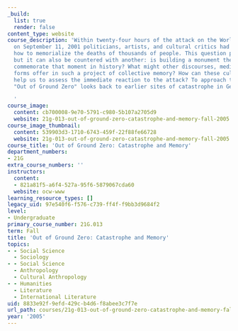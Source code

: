 ```yaml
---
_build:
  list: true
  render: false
content_type: website
course_description: 'Within twenty-four hours of the attack on the World Trade Center
  on September 11, 2001 politicians, artists, and cultural critics had begun to ask
  how to memorialize the deaths of thousands of people. This question persists today,
  but it can also be countered with another: is building a monument the best way to
  commemorate that moment in history? What might other discourses, media, and art
  forms offer in such a project of collective memory? How can these cultural formations
  help us to assess the immediate reaction to the attack? To approach these issues,
  "Out of Ground Zero" looks back to earlier sites of catastrophe in Germany and Japan.

  '
course_image:
  content: cb700008-9e70-5791-c980-5b107a2705d9
  website: 21g-013-out-of-ground-zero-catastrophe-and-memory-fall-2005
course_image_thumbnail:
  content: 539903d3-1710-6743-459f-22f88fe66728
  website: 21g-013-out-of-ground-zero-catastrophe-and-memory-fall-2005
course_title: 'Out of Ground Zero: Catastrophe and Memory'
department_numbers:
- 21G
extra_course_numbers: ''
instructors:
  content:
  - 821a81f5-a6f4-527a-95f6-5879067cda60
  website: ocw-www
learning_resource_types: []
legacy_uid: 97e540f6-f576-c739-ff4f-f9bb3d9684f2
level:
- Undergraduate
primary_course_number: 21G.013
term: Fall
title: 'Out of Ground Zero: Catastrophe and Memory'
topics:
- - Social Science
  - Sociology
- - Social Science
  - Anthropology
  - Cultural Anthropology
- - Humanities
  - Literature
  - International Literature
uid: 8833e92f-9efd-429c-b4d6-f8abee3c7f7e
url_path: courses/21g-013-out-of-ground-zero-catastrophe-and-memory-fall-2005
year: '2005'
---
```

